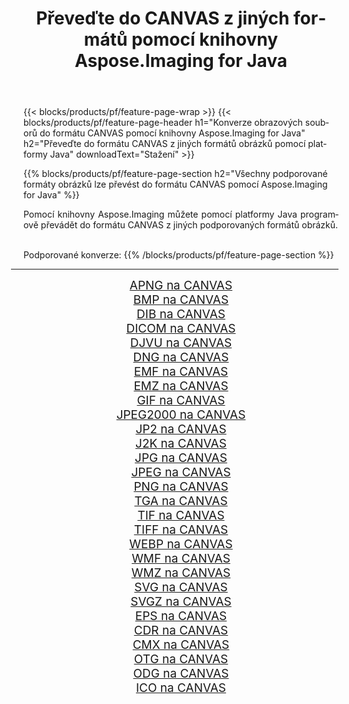 ﻿---
title: Převeďte do CANVAS z jiných formátů pomocí knihovny Aspose.Imaging for Java 
weight: 3920
url: /cs/java/conversion/to/canvas 
lang: cs
langdirlevel: 2
locales: zh-hans,ja,it,ru,de,es,fr,nl,id,lt,pl,pt,vi,tr,ko,zh-hant,ar,hi,th,sv,cs,uk,he
description: Pomocí Aspose.Imaging můžete převést do CANVAS z jiných formátů pomocí Java
---

{{< blocks/products/pf/feature-page-wrap >}}
{{< blocks/products/pf/feature-page-header h1="Konverze obrazových souborů do formátu CANVAS pomocí knihovny Aspose.Imaging for Java" h2="Převeďte do formátu CANVAS z jiných formátů obrázků pomocí platformy Java" downloadText="Stažení" >}}


{{% blocks/products/pf/feature-page-section  h2="Všechny podporované formáty obrázků lze převést do formátu CANVAS pomocí Aspose.Imaging for Java" %}}
<p align=justify>Pomocí knihovny Aspose.Imaging můžete pomocí platformy Java programově převádět do formátu CANVAS z jiných podporovaných formátů obrázků.</p>
<br/>
Podporované konverze:
{{% /blocks/products/pf/feature-page-section %}}
<div class="container-fluid productfamilypage bg-gray">
    <div class="convertypes bg-gray agp-content section">
        <div class="container">
		<hr style="margin-left:-20px;"/>
		<div class="row other-converters" style="gap: 10px;font-size: 19px;text-align:center;">
		    <div class='col-md-2 other-converter remove-lp remove-rp'><a href="/imaging/cs/java/conversion/apng-to-canvas" style="padding:15px;">APNG na CANVAS</a></div>
<div class='col-md-2 other-converter remove-lp remove-rp'><a href="/imaging/cs/java/conversion/bmp-to-canvas" style="padding:15px;">BMP na CANVAS</a></div>
<div class='col-md-2 other-converter remove-lp remove-rp'><a href="/imaging/cs/java/conversion/dib-to-canvas" style="padding:15px;">DIB na CANVAS</a></div>
<div class='col-md-2 other-converter remove-lp remove-rp'><a href="/imaging/cs/java/conversion/dicom-to-canvas" style="padding:15px;">DICOM na CANVAS</a></div>
<div class='col-md-2 other-converter remove-lp remove-rp'><a href="/imaging/cs/java/conversion/djvu-to-canvas" style="padding:15px;">DJVU na CANVAS</a></div>
<div class='col-md-2 other-converter remove-lp remove-rp'><a href="/imaging/cs/java/conversion/dng-to-canvas" style="padding:15px;">DNG na CANVAS</a></div>
<div class='col-md-2 other-converter remove-lp remove-rp'><a href="/imaging/cs/java/conversion/emf-to-canvas" style="padding:15px;">EMF na CANVAS</a></div>
<div class='col-md-2 other-converter remove-lp remove-rp'><a href="/imaging/cs/java/conversion/emz-to-canvas" style="padding:15px;">EMZ na CANVAS</a></div>
<div class='col-md-2 other-converter remove-lp remove-rp'><a href="/imaging/cs/java/conversion/gif-to-canvas" style="padding:15px;">GIF na CANVAS</a></div>
<div class='col-md-2 other-converter remove-lp remove-rp'><a href="/imaging/cs/java/conversion/jpeg2000-to-canvas" style="padding:15px;">JPEG2000 na CANVAS</a></div>
<div class='col-md-2 other-converter remove-lp remove-rp'><a href="/imaging/cs/java/conversion/jp2-to-canvas" style="padding:15px;">JP2 na CANVAS</a></div>
<div class='col-md-2 other-converter remove-lp remove-rp'><a href="/imaging/cs/java/conversion/j2k-to-canvas" style="padding:15px;">J2K na CANVAS</a></div>
<div class='col-md-2 other-converter remove-lp remove-rp'><a href="/imaging/cs/java/conversion/jpg-to-canvas" style="padding:15px;">JPG na CANVAS</a></div>
<div class='col-md-2 other-converter remove-lp remove-rp'><a href="/imaging/cs/java/conversion/jpeg-to-canvas" style="padding:15px;">JPEG na CANVAS</a></div>
<div class='col-md-2 other-converter remove-lp remove-rp'><a href="/imaging/cs/java/conversion/png-to-canvas" style="padding:15px;">PNG na CANVAS</a></div>
<div class='col-md-2 other-converter remove-lp remove-rp'><a href="/imaging/cs/java/conversion/tga-to-canvas" style="padding:15px;">TGA na CANVAS</a></div>
<div class='col-md-2 other-converter remove-lp remove-rp'><a href="/imaging/cs/java/conversion/tif-to-canvas" style="padding:15px;">TIF na CANVAS</a></div>
<div class='col-md-2 other-converter remove-lp remove-rp'><a href="/imaging/cs/java/conversion/tiff-to-canvas" style="padding:15px;">TIFF na CANVAS</a></div>
<div class='col-md-2 other-converter remove-lp remove-rp'><a href="/imaging/cs/java/conversion/webp-to-canvas" style="padding:15px;">WEBP na CANVAS</a></div>
<div class='col-md-2 other-converter remove-lp remove-rp'><a href="/imaging/cs/java/conversion/wmf-to-canvas" style="padding:15px;">WMF na CANVAS</a></div>
<div class='col-md-2 other-converter remove-lp remove-rp'><a href="/imaging/cs/java/conversion/wmz-to-canvas" style="padding:15px;">WMZ na CANVAS</a></div>
<div class='col-md-2 other-converter remove-lp remove-rp'><a href="/imaging/cs/java/conversion/svg-to-canvas" style="padding:15px;">SVG na CANVAS</a></div>
<div class='col-md-2 other-converter remove-lp remove-rp'><a href="/imaging/cs/java/conversion/svgz-to-canvas" style="padding:15px;">SVGZ na CANVAS</a></div>
<div class='col-md-2 other-converter remove-lp remove-rp'><a href="/imaging/cs/java/conversion/eps-to-canvas" style="padding:15px;">EPS na CANVAS</a></div>
<div class='col-md-2 other-converter remove-lp remove-rp'><a href="/imaging/cs/java/conversion/cdr-to-canvas" style="padding:15px;">CDR na CANVAS</a></div>
<div class='col-md-2 other-converter remove-lp remove-rp'><a href="/imaging/cs/java/conversion/cmx-to-canvas" style="padding:15px;">CMX na CANVAS</a></div>
<div class='col-md-2 other-converter remove-lp remove-rp'><a href="/imaging/cs/java/conversion/otg-to-canvas" style="padding:15px;">OTG na CANVAS</a></div>
<div class='col-md-2 other-converter remove-lp remove-rp'><a href="/imaging/cs/java/conversion/odg-to-canvas" style="padding:15px;">ODG na CANVAS</a></div>
<div class='col-md-2 other-converter remove-lp remove-rp'><a href="/imaging/cs/java/conversion/ico-to-canvas" style="padding:15px;">ICO na CANVAS</a></div>
                </div>
        </div>
    </div>
</div>
<br/>

